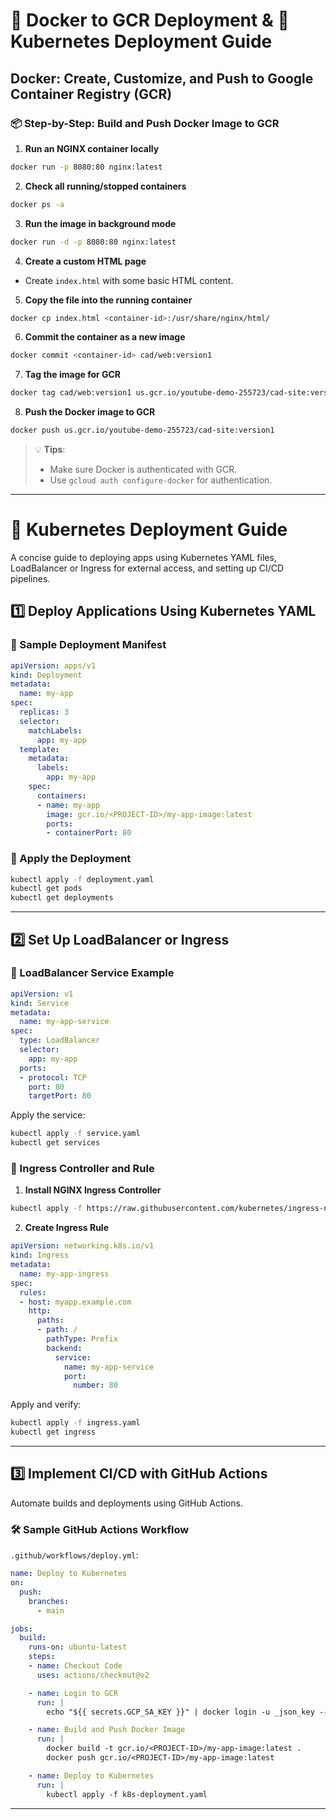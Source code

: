 # 🐳 Docker to GCR Deployment & 🚀 Kubernetes Deployment Guide

## Docker: Create, Customize, and Push to Google Container Registry (GCR)

### 📦 Step-by-Step: Build and Push Docker Image to GCR

1. **Run an NGINX container locally**
```bash
docker run -p 8080:80 nginx:latest
```

2. **Check all running/stopped containers**
```bash
docker ps -a
```

3. **Run the image in background mode**
```bash
docker run -d -p 8080:80 nginx:latest
```

4. **Create a custom HTML page**
- Create `index.html` with some basic HTML content.

5. **Copy the file into the running container**
```bash
docker cp index.html <container-id>:/usr/share/nginx/html/
```

6. **Commit the container as a new image**
```bash
docker commit <container-id> cad/web:version1
```

7. **Tag the image for GCR**
```bash
docker tag cad/web:version1 us.gcr.io/youtube-demo-255723/cad-site:version1
```

8. **Push the Docker image to GCR**
```bash
docker push us.gcr.io/youtube-demo-255723/cad-site:version1
```

> 💡 **Tips**:
> - Make sure Docker is authenticated with GCR.
> - Use `gcloud auth configure-docker` for authentication.

---

# 🚀 Kubernetes Deployment Guide

A concise guide to deploying apps using Kubernetes YAML files, LoadBalancer or Ingress for external access, and setting up CI/CD pipelines.

## 1️⃣ Deploy Applications Using Kubernetes YAML

### 📄 Sample Deployment Manifest

```yaml
apiVersion: apps/v1
kind: Deployment
metadata:
  name: my-app
spec:
  replicas: 3
  selector:
    matchLabels:
      app: my-app
  template:
    metadata:
      labels:
        app: my-app
    spec:
      containers:
      - name: my-app
        image: gcr.io/<PROJECT-ID>/my-app-image:latest
        ports:
        - containerPort: 80
```

### 🔧 Apply the Deployment

```bash
kubectl apply -f deployment.yaml
kubectl get pods
kubectl get deployments
```

---

## 2️⃣ Set Up LoadBalancer or Ingress

### 🔹 LoadBalancer Service Example

```yaml
apiVersion: v1
kind: Service
metadata:
  name: my-app-service
spec:
  type: LoadBalancer
  selector:
    app: my-app
  ports:
  - protocol: TCP
    port: 80
    targetPort: 80
```

Apply the service:
```bash
kubectl apply -f service.yaml
kubectl get services
```

### 🔹 Ingress Controller and Rule

1. **Install NGINX Ingress Controller**
```bash
kubectl apply -f https://raw.githubusercontent.com/kubernetes/ingress-nginx/main/deploy/static/provider/cloud/deploy.yaml
```

2. **Create Ingress Rule**
```yaml
apiVersion: networking.k8s.io/v1
kind: Ingress
metadata:
  name: my-app-ingress
spec:
  rules:
  - host: myapp.example.com
    http:
      paths:
      - path: /
        pathType: Prefix
        backend:
          service:
            name: my-app-service
            port:
              number: 80
```

Apply and verify:
```bash
kubectl apply -f ingress.yaml
kubectl get ingress
```

---

## 3️⃣ Implement CI/CD with GitHub Actions

Automate builds and deployments using GitHub Actions.

### 🛠 Sample GitHub Actions Workflow

`.github/workflows/deploy.yml`:

```yaml
name: Deploy to Kubernetes
on:
  push:
    branches:
      - main

jobs:
  build:
    runs-on: ubuntu-latest
    steps:
    - name: Checkout Code
      uses: actions/checkout@v2

    - name: Login to GCR
      run: |
        echo "${{ secrets.GCP_SA_KEY }}" | docker login -u _json_key --password-stdin https://gcr.io

    - name: Build and Push Docker Image
      run: |
        docker build -t gcr.io/<PROJECT-ID>/my-app-image:latest .
        docker push gcr.io/<PROJECT-ID>/my-app-image:latest

    - name: Deploy to Kubernetes
      run: |
        kubectl apply -f k8s-deployment.yaml
```

---
